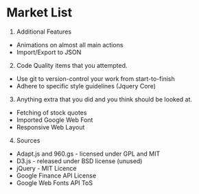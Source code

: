 Market List
===========

1) Additional Features

* Animations on almost all main actions
* Import/Export to JSON

2) Code Quality items that you attempted.

* Use git to version-control your work from start-to-finish
* Adhere to specific style guidelines (Jquery Core)

3) Anything extra that you did and you think should be looked at.

* Fetching of stock quotes
* Imported Google Web Font
* Responsive Web Layout

4) Sources

* Adapt.js and 960.gs - licensed under GPL and MIT
* D3.js - released under BSD license (unused)
* jQuery - MIT Licence
* Google Finance API License
* Google Web Fonts API ToS